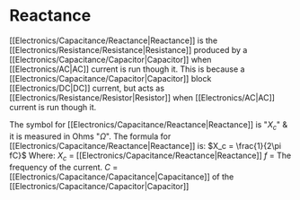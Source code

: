 # Reactance
[[Electronics/Capacitance/Reactance|Reactance]] is the [[Electronics/Resistance/Resistance|Resistance]] produced by a [[Electronics/Capacitance/Capacitor|Capacitor]] when [[Electronics/AC|AC]] current is run though it. This is because a [[Electronics/Capacitance/Capacitor|Capacitor]] block [[Electronics/DC|DC]] current, but acts as [[Electronics/Resistance/Resistor|Resistor]] when [[Electronics/AC|AC]] current is run though it.

The symbol for [[Electronics/Capacitance/Reactance|Reactance]] is "$X_c$" & it is measured in Ohms "$\Omega$".
The formula for [[Electronics/Capacitance/Reactance|Reactance]] is:
$X_c = \frac{1}{2\pi fC}$
Where:
$X_c$ = [[Electronics/Capacitance/Reactance|Reactance]]
$f$ = The frequency of the current.
$C$ = [[Electronics/Capacitance/Capacitance|Capacitance]] of the [[Electronics/Capacitance/Capacitor|Capacitor]]

